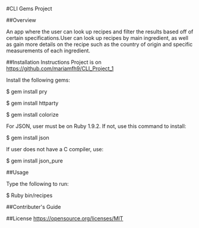 #CLI Gems Project

##Overview

An app where the user can look up recipes and filter the results based off of certain specifications.User can look up recipes by main ingredient, as well as gain more details on the recipe such as the country of origin and specific measurements of each ingredient.


##Installation Instructions
Project is on https://github.com/mariamfh9/CLI_Project_1

Install the following gems: 

$ gem install pry

$ gem install httparty

$ gem install colorize

For JSON, user must be on Ruby 1.9.2. If not, use this command to install: 

$ gem install json

If user does not have a C compiler, use: 

$ gem install json_pure

##Usage

Type the following to run: 

$ Ruby bin/recipes

##Contributer's Guide

##License
https://opensource.org/licenses/MIT